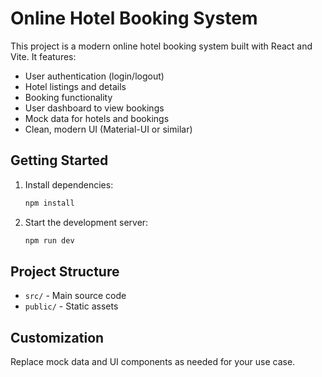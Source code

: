 
# Online Hotel Booking System

This project is a modern online hotel booking system built with React and Vite. It features:

- User authentication (login/logout)
- Hotel listings and details
- Booking functionality
- User dashboard to view bookings
- Mock data for hotels and bookings
- Clean, modern UI (Material-UI or similar)

## Getting Started


1. Install dependencies:

   ```bash
   npm install
   ```

2. Start the development server:

   ```bash
   npm run dev
   ```


## Project Structure

- `src/` - Main source code
- `public/` - Static assets

## Customization

Replace mock data and UI components as needed for your use case.
